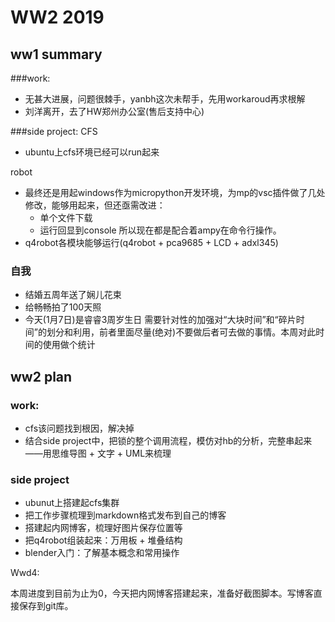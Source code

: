 # WW2 2019

## ww1 summary
###work: 
* 无甚大进展，问题很棘手，yanbh这次未帮手，先用workaroud再求根解
* 刘洋离开，去了HW郑州办公室(售后支持中心)

###side project:
CFS
* ubuntu上cfs环境已经可以run起来

robot
* 最终还是用起windows作为micropython开发环境，为mp的vsc插件做了几处修改，能够用起来，但还亟需改进：
	* 单个文件下载
	* 运行回显到console
	所以现在都是配合着ampy在命令行操作。
* q4robot各模块能够运行(q4robot + pca9685 + LCD + adxl345)

### 自我
* 结婚五周年送了娴儿花束
* 给畅畅拍了100天照
* 今天(1月7日)是睿睿3周岁生日
需要针对性的加强对“大块时间”和“碎片时间”的划分和利用，前者里面尽量(绝对)不要做后者可去做的事情。本周对此时间的使用做个统计

## ww2 plan
### work:
* cfs该问题找到根因，解决掉
* 结合side project中，把锁的整个调用流程，模仿对hb的分析，完整串起来——用思维导图 + 文字 + UML来梳理

### side project
* ubunut上搭建起cfs集群
* 把工作步骤梳理到markdown格式发布到自己的博客
* 搭建起内网博客，梳理好图片保存位置等
* 把q4robot组装起来：万用板 + 堆叠结构
* blender入门：了解基本概念和常用操作

Wwd4: 

本周进度到目前为止为0，今天把内网博客搭建起来，准备好截图脚本。写博客直接保存到git库。

